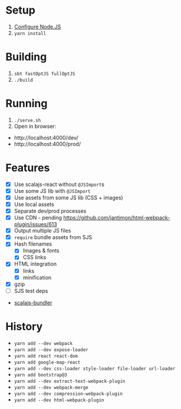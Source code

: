 # Setup

1. [Configure Node.JS](https://gist.github.com/japgolly/775314a0cb24e33653b059b8f8540250)
2. `yarn install`

# Building
1. `sbt fastOptJS fullOptJS`
2. `./build`

# Running
1. `./serve.sh`
2. Open in browser:
  * http://localhost:4000/dev/
  * http://localhost:4000/prod/


# Features

- [x] Use scalajs-react without `@JSImport`s
- [x] Use some JS lib with `@JSImport`
- [x] Use assets from some JS lib (CSS + images)
- [x] Use local assets
- [x] Separate dev/prod processes
- [x] Use CDN - pending https://github.com/jantimon/html-webpack-plugin/issues/613
- [x] Output multiple JS files
- [x] `require` bundle assets from SJS
- [x] Hash filenames
  - [x] Images & fonts
  - [x] CSS links
- [x] HTML integration
  - [x] links
  - [x] minification
- [x] gzip
- [ ] SJS test deps
- [scalajs-bundler](https://github.com/japgolly/misc/tree/scalajs-bundler)


# History
* `yarn add --dev webpack`
* `yarn add --dev expose-loader`
* `yarn add react react-dom`
* `yarn add google-map-react`
* `yarn add --dev css-loader style-loader file-loader url-loader`
* `yarn add bootstrap@3`
* `yarn add --dev extract-text-webpack-plugin`
* `yarn add --dev webpack-merge`
* `yarn add --dev compression-webpack-plugin`
* `yarn add --dev html-webpack-plugin`
